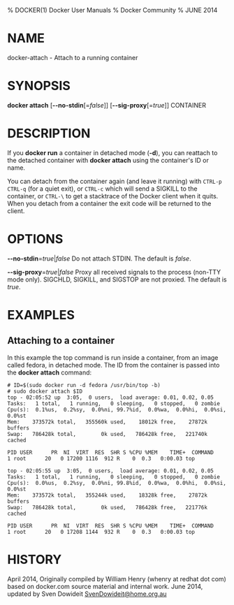 % DOCKER(1) Docker User Manuals
% Docker Community
% JUNE 2014
# NAME
docker-attach - Attach to a running container

# SYNOPSIS
**docker attach**
[**--no-stdin**[=*false*]]
[**--sig-proxy**[=*true*]]
CONTAINER

# DESCRIPTION
If you **docker run** a container in detached mode (**-d**), you can reattach to
the detached container with **docker attach** using the container's ID or name.

You can detach from the container again (and leave it running) with `CTRL-p 
CTRL-q` (for a quiet exit), or `CTRL-c`  which will send a SIGKILL to the
container, or `CTRL-\` to get a stacktrace of the Docker client when it quits.
When you detach from a container the exit code will be returned to
the client.

# OPTIONS
**--no-stdin**=*true*|*false*
   Do not attach STDIN. The default is *false*.

**--sig-proxy**=*true*|*false*
   Proxy all received signals to the process (non-TTY mode only). SIGCHLD, SIGKILL, and SIGSTOP are not proxied. The default is *true*.

# EXAMPLES

## Attaching to a container

In this example the top command is run inside a container, from an image called
fedora, in detached mode. The ID from the container is passed into the **docker
attach** command:

    # ID=$(sudo docker run -d fedora /usr/bin/top -b)
    # sudo docker attach $ID
    top - 02:05:52 up  3:05,  0 users,  load average: 0.01, 0.02, 0.05
    Tasks:   1 total,   1 running,   0 sleeping,   0 stopped,   0 zombie
    Cpu(s):  0.1%us,  0.2%sy,  0.0%ni, 99.7%id,  0.0%wa,  0.0%hi,  0.0%si,  0.0%st
    Mem:    373572k total,   355560k used,    18012k free,    27872k buffers
    Swap:   786428k total,        0k used,   786428k free,   221740k cached

    PID USER      PR  NI  VIRT  RES  SHR S %CPU %MEM    TIME+  COMMAND
    1 root      20   0 17200 1116  912 R    0  0.3   0:00.03 top

    top - 02:05:55 up  3:05,  0 users,  load average: 0.01, 0.02, 0.05
    Tasks:   1 total,   1 running,   0 sleeping,   0 stopped,   0 zombie
    Cpu(s):  0.0%us,  0.2%sy,  0.0%ni, 99.8%id,  0.0%wa,  0.0%hi,  0.0%si,  0.0%st
    Mem:    373572k total,   355244k used,    18328k free,    27872k buffers
    Swap:   786428k total,        0k used,   786428k free,   221776k cached

    PID USER      PR  NI  VIRT  RES  SHR S %CPU %MEM    TIME+  COMMAND
    1 root      20   0 17208 1144  932 R    0  0.3   0:00.03 top

# HISTORY
April 2014, Originally compiled by William Henry (whenry at redhat dot com)
based on docker.com source material and internal work.
June 2014, updated by Sven Dowideit <SvenDowideit@home.org.au>
